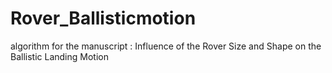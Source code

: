 # Rover_Ballisticmotion
algorithm for the manuscript :  Influence of the Rover Size and Shape on the Ballistic Landing Motion
